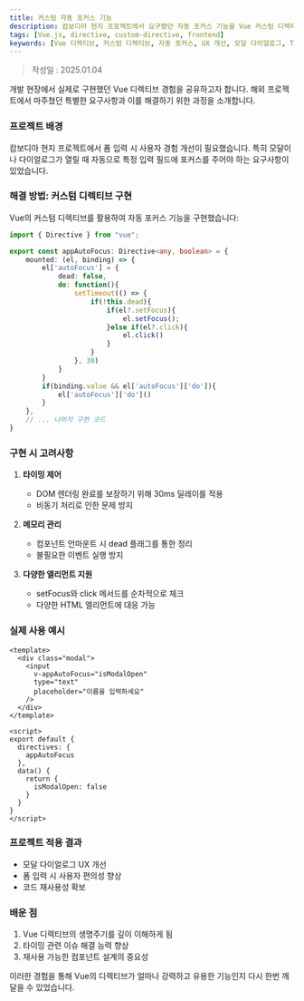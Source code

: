 ```yaml
---
title: 커스텀 자동 포커스 기능
description: 캄보디아 현지 프로젝트에서 요구됐던 자동 포커스 기능을 Vue 커스텀 디렉티브로 구현한 경험 공유
tags: [Vue.js, directive, custom-directive, frontend]
keywords: [Vue 디렉티브, 커스텀 디렉티브, 자동 포커스, UX 개선, 모달 다이얼로그, TypeScript, 폼 입력]
---
```


>작성일 : 2025.01.04

개발 현장에서 실제로 구현했던 Vue 디렉티브 경험을 공유하고자 합니다. 해외 프로젝트에서 마주쳤던 특별한 요구사항과 이를 해결하기 위한 과정을 소개합니다.

### 프로젝트 배경

캄보디아 현지 프로젝트에서 폼 입력 시 사용자 경험 개선이 필요했습니다. 특히 모달이나 다이얼로그가 열릴 때 자동으로 특정 입력 필드에 포커스를 주어야 하는 요구사항이 있었습니다.

### 해결 방법: 커스텀 디렉티브 구현

Vue의 커스텀 디렉티브를 활용하여 자동 포커스 기능을 구현했습니다:

```typescript
import { Directive } from "vue";

export const appAutoFocus: Directive<any, boolean> = {
    mounted: (el, binding) => {
        el['autoFocus'] = {
            dead: false,
            do: function(){
                setTimeout(() => {
                    if(!this.dead){
                        if(el?.setFocus){
                            el.setFocus();
                        }else if(el?.click){
                            el.click()
                        }
                    }
                }, 30)
            }
        }
        if(binding.value && el['autoFocus']['do']){
            el['autoFocus']['do']()
        }
    },
    // ... 나머지 구현 코드
}
```

### 구현 시 고려사항

1. **타이밍 제어**
   - DOM 렌더링 완료를 보장하기 위해 30ms 딜레이를 적용
   - 비동기 처리로 인한 문제 방지

2. **메모리 관리**
   - 컴포넌트 언마운트 시 dead 플래그를 통한 정리
   - 불필요한 이벤트 실행 방지

3. **다양한 엘리먼트 지원**
   - setFocus와 click 메서드를 순차적으로 체크
   - 다양한 HTML 엘리먼트에 대응 가능

### 실제 사용 예시

```vue
<template>
  <div class="modal">
    <input 
      v-appAutoFocus="isModalOpen" 
      type="text" 
      placeholder="이름을 입력하세요"
    />
  </div>
</template>

<script>
export default {
  directives: { 
    appAutoFocus 
  },
  data() {
    return {
      isModalOpen: false
    }
  }
}
</script>
```

### 프로젝트 적용 결과

- 모달 다이얼로그 UX 개선
- 폼 입력 시 사용자 편의성 향상
- 코드 재사용성 확보

### 배운 점

1. Vue 디렉티브의 생명주기를 깊이 이해하게 됨
2. 타이밍 관련 이슈 해결 능력 향상
3. 재사용 가능한 컴포넌트 설계의 중요성

이러한 경험을 통해 Vue의 디렉티브가 얼마나 강력하고 유용한 기능인지 다시 한번 깨달을 수 있었습니다.
